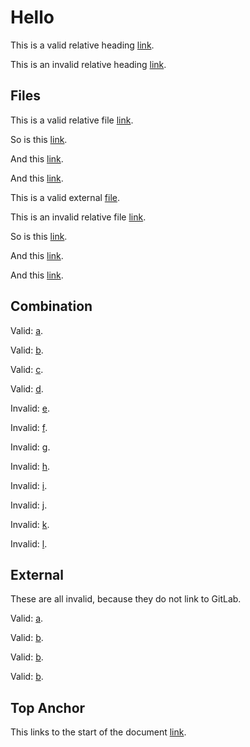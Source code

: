 # Hello

This is a valid relative heading [link](#hello).

This is an invalid relative heading [link](#world).

## Files

This is a valid relative file [link](https://gitlab.com/wooorm/test/blob/main/examples/gitlab.md).

So is this [link](https://gitlab.com/wooorm/test/blob/foo-bar/examples/gitlab.md).

And this [link](./examples/gitlab.md).

And this [link](examples/gitlab.md).

This is a valid external [file](../index.js).

This is an invalid relative file [link](https://gitlab.com/wooorm/test/blob/main/examples/world.md).

So is this [link](https://gitlab.com/wooorm/test/blob/foo-bar/examples/world.md).

And this [link](./examples/world.md).

And this [link](examples/world.md).

## Combination

Valid: [a](./examples/gitlab.md#hello).

Valid: [b](examples/gitlab.md#hello).

Valid: [c](https://gitlab.com/wooorm/test/blob/main/examples/gitlab.md#hello).

Valid: [d](https://gitlab.com/wooorm/test/blob/foo-bar/examples/gitlab.md#hello).

Invalid: [e](./examples/gitlab.md#world).

Invalid: [f](examples/gitlab.md#world).

Invalid: [g](https://gitlab.com/wooorm/test/blob/main/examples/gitlab.md#world).

Invalid: [h](https://gitlab.com/wooorm/test/blob/foo-bar/examples/gitlab.md#world).

Invalid: [i](./examples/world.md#hello).

Invalid: [j](examples/world.md#hello).

Invalid: [k](https://gitlab.com/wooorm/test/blob/main/examples/world.md#hello).

Invalid: [l](https://gitlab.com/wooorm/test/blob/foo-bar/examples/world.md#hello).

## External

These are all invalid, because they do not link to GitLab.

Valid: [a](irc://foo).

Valid: [b](http://example.com).

Valid: [b](http://example.com/foo/bar/baz).

Valid: [b](http://bitbucket.com/wooorm/test/blob/foo-bar/examples/world.md#hello).

## Top Anchor

This links to the start of the document [link](#readme).
